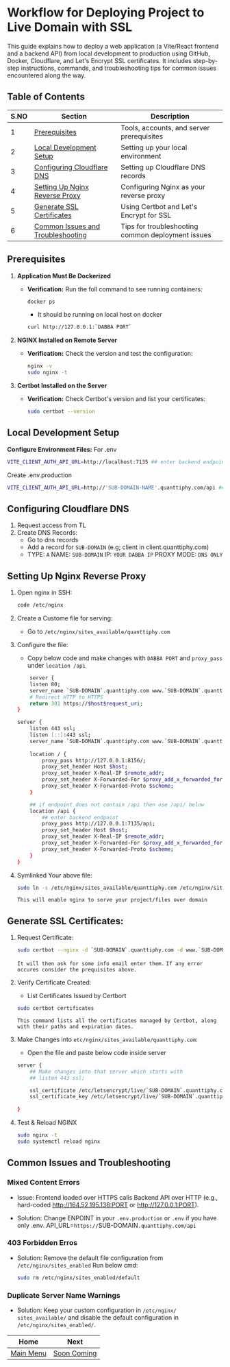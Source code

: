 ﻿# Workflow for Deploying Project to Live Domain with SSL

This guide explains how to deploy a web application (a Vite/React frontend and a backend API) from local development to production using GitHub, Docker, Cloudflare, and Let's Encrypt SSL certificates. It includes step-by-step instructions, commands, and troubleshooting tips for common issues encountered along the way.


## Table of Contents

| S.NO | Section                                                                  | Description                                                       |
|------|--------------------------------------------------------------------------|-------------------------------------------------------------------|
| 1    | [Prerequisites](#prerequisites)                                          | Tools, accounts, and server prerequisites                         |
| 2    | [Local Development Setup](#local-development-setup)                      | Setting up your local environment                                 |
| 3    | [Configuring Cloudflare DNS](#configuring-cloudflare-dns)                  | Setting up Cloudflare DNS records                                 |
| 4    | [Setting Up Nginx Reverse Proxy](#setting-up-nginx-reverse-proxy) | Configuring Nginx as your reverse proxy                           |
| 5    | [Generate SSL Certificates](#generate-ssl-certificates) | Using Certbot and Let's Encrypt for SSL                           |
| 6    | [Common Issues and Troubleshooting](#common-issues-and-troubleshooting)    | Tips for troubleshooting common deployment issues                 |


## Prerequisites

1. **Application Must Be Dockerized**    
   - **Verification:** Run the foll command to see running containers:
     ```bash
     docker ps
     ```
     - It should be running on local host on docker
     ```bash
     curl http://127.0.0.1:`DABBA PORT`
     ```

2. **NGINX Installed on Remote Server**    
   - **Verification:** Check the version and test the configuration:
     ```bash
     nginx -v
     sudo nginx -t
     ```

3. **Certbot Installed on the Server**  
   - **Verification:** Check Certbot's version and list your certificates:
     ```bash
     sudo certbot --version
     ```


## Local Development Setup

 **Configure Environment Files:**
   For .env 
   ```bash
   VITE_CLIENT_AUTH_API_URL=http://localhost:7135 ## enter backend endpoint (e.g; 124.12.135.128:7135)
   ```

   Create .env.production 
   ```bash
   VITE_CLIENT_AUTH_API_URL=http://'SUB-DOMAIN-NAME'.quanttiphy.com/api ## SUB-DOMAIN your CloudFlare DNS Name (e.g; 'client' in client.quanttiphy.com)
   ```


## Configuring Cloudflare DNS

1. Request access from TL
2. Create DNS Records:
    - Go to dns records 
    - Add a record for `SUB-DOMAIN` (e.g; client in client.quanttiphy.com)
    - TYPE: `A` NAME: `SUB-DOMAIN` IP: `YOUR DABBA IP` PROXY MODE: `DNS ONLY`


## Setting Up Nginx Reverse Proxy

1. Open nginx in SSH:
    ```bash
    code /etc/nginx
    ```
2. Create a Custome file for serving:
     - Go to `/etc/nginx/sites_available/quanttiphy.com`

3. Configure the file: 
   - Copy below code and make changes with `DABBA PORT` and `proxy_pass` under `location /api`
    ```bash
        server {
        listen 80;
        server_name `SUB-DOMAIN`.quanttiphy.com www.`SUB-DOMAIN`.quanttiphy.com;
        # Redirect HTTP to HTTPS
        return 301 https://$host$request_uri;
    }

    server {
        listen 443 ssl;
        listen [::]:443 ssl;
        server_name `SUB-DOMAIN`.quanttiphy.com www.`SUB-DOMAIN`.quanttiphy.com;
        
        location / {
            proxy_pass http://127.0.0.1:8156/;
            proxy_set_header Host $host;
            proxy_set_header X-Real-IP $remote_addr;
            proxy_set_header X-Forwarded-For $proxy_add_x_forwarded_for;
            proxy_set_header X-Forwarded-Proto $scheme;
        }

        ## if endpoint does not contain /api then use /api/ below
        location /api {
            ## enter backend endpoint
            proxy_pass http://127.0.0.1:7135/api; 
            proxy_set_header Host $host;
            proxy_set_header X-Real-IP $remote_addr;
            proxy_set_header X-Forwarded-For $proxy_add_x_forwarded_for;
            proxy_set_header X-Forwarded-Proto $scheme;
        }
    }
    ```

4. Symlinked Your above file:
    ```bash
    sudo ln -s /etc/nginx/sites_available/quanttiphy.com /etc/nginx/sites_enabled/quanttiphy.com
    ```
    
    `This will enable nginx to serve your project/files over domain`



## Generate SSL Certificates:

1. Request Certificate:
    ```bash
    sudo certbot --nginx -d `SUB-DOMAIN`.quanttiphy.com -d www.`SUB-DOMAIN`.quanttiphy.com
    ```
    `It will then ask for some info email enter them.`
    `If any error occures consider the prequisites above.`

2. Verify Certificate Created: 
    - List Certificates Issued by Certbort
    ```bash
    sudo certbot certificates
    ```
    `This command lists all the certificates managed by Certbot, along with their paths and expiration dates.`

3. Make Changes into `etc/nginx/sites_available/quanttiphy.com`:
    - Open the file and paste below code inside server

    ```bash
    server {
        ## Make changes into that server which starts with
        ## listen 443 ssl;

        ssl_certificate /etc/letsencrypt/live/`SUB-DOMAIN`.quanttiphy.com/fullchain.pem;
        ssl_certificate_key /etc/letsencrypt/live/`SUB-DOMAIN`.quanttiphy.com/privkey.pem;
        
    }
    ```

4. Test & Reload NGINX
    ```bash
    sudo nginx -t
    sudo systemctl reload nginx
    ```



## Common Issues and Troubleshooting

### Mixed Content Errors
    
- Issue: Frontend loaded over HTTPS calls Backend API over HTTP (e.g., hard-coded http://164.52.195.138:PORT or http://127.0.0.1:PORT).

- Solution: Change ENPOINT in your `.env.production` or `.env` if you have only .env. API_URL=`https://`SUB-DOMAIN`.quanttiphy.com/api`

### 403 Forbidden Erros

- Solution: Remove the default file configuration from `/etc/nginx/sites_enabled` Run below cmd:
    ```bash
    sudo rm /etc/nginx/sites_enabled/default
    ```

### Duplicate Server Name Warnings

- Solution: Keep your custom configuration in `/etc/nginx/ sites_available/` and disable the default configuration in `/etc/nginx/sites_enabled/`.


| Home | Next |
|:-----:|----------|
| [Main Menu](README.md) | [Soon Coming](Docker-To-Domain-SSL.md) | 